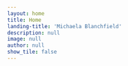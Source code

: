 ```yaml
---
layout: home
title: Home
landing-title: 'Michaela Blanchfield'
description: null
image: null
author: null
show_tile: false
---
```



